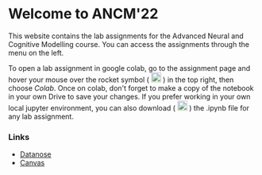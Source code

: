 # Welcome to ANCM'22

This website contains the lab assignments for the Advanced Neural and Cognitive Modelling course. You can access the assignments through the menu on the left.

To open a lab assignment in google colab, go to the assignment page and hover your mouse over the rocket symbol ( <img alt="rocket" src="https://raw.githubusercontent.com/FortAwesome/Font-Awesome/6.x/svgs/solid/rocket.svg" width="20" height="20"> ) in the top right, then choose _Colab_. Once on colab, don't forget to make a copy of the notebook in your own Drive to save your changes. If you prefer working in your own local jupyter environment, you can also download ( <img alt="rocket" src="https://raw.githubusercontent.com/FortAwesome/Font-Awesome/6.x/svgs/solid/download.svg" width="20" height="20"> ) the .ipynb file for any lab assignment.

### Links
- [Datanose](https://datanose.nl/#course[111409])
- [Canvas](https://canvas.uva.nl/courses/32370)